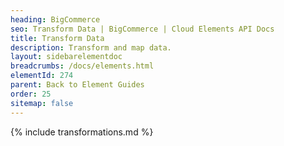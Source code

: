 ```yaml
---
heading: BigCommerce
seo: Transform Data | BigCommerce | Cloud Elements API Docs
title: Transform Data
description: Transform and map data.
layout: sidebarelementdoc
breadcrumbs: /docs/elements.html
elementId: 274
parent: Back to Element Guides
order: 25
sitemap: false
---
```


{% include transformations.md %}
